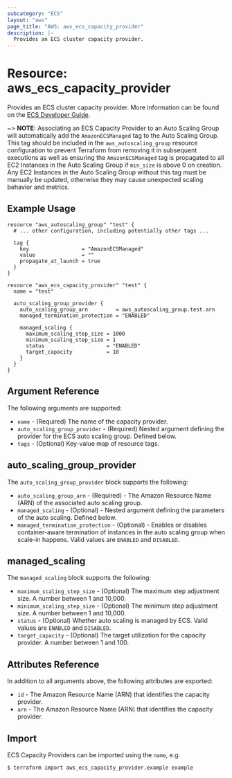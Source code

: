 ```yaml
---
subcategory: "ECS"
layout: "aws"
page_title: "AWS: aws_ecs_capacity_provider"
description: |-
  Provides an ECS cluster capacity provider.
---
```


# Resource: aws_ecs_capacity_provider

Provides an ECS cluster capacity provider. More information can be found on the [ECS Developer Guide](https://docs.aws.amazon.com/AmazonECS/latest/developerguide/cluster-capacity-providers.html).

~> **NOTE:** Associating an ECS Capacity Provider to an Auto Scaling Group will automatically add the `AmazonECSManaged` tag to the Auto Scaling Group. This tag should be included in the `aws_autoscaling_group` resource configuration to prevent Terraform from removing it in subsequent executions as well as ensuring the `AmazonECSManaged` tag is propagated to all EC2 Instances in the Auto Scaling Group if `min_size` is above 0 on creation. Any EC2 Instances in the Auto Scaling Group without this tag must be manually be updated, otherwise they may cause unexpected scaling behavior and metrics.

## Example Usage

```hcl
resource "aws_autoscaling_group" "test" {
  # ... other configuration, including potentially other tags ...

  tag {
    key                 = "AmazonECSManaged"
    value               = ""
    propagate_at_launch = true
  }
}

resource "aws_ecs_capacity_provider" "test" {
  name = "test"

  auto_scaling_group_provider {
    auto_scaling_group_arn         = aws_autoscaling_group.test.arn
    managed_termination_protection = "ENABLED"

    managed_scaling {
      maximum_scaling_step_size = 1000
      minimum_scaling_step_size = 1
      status                    = "ENABLED"
      target_capacity           = 10
    }
  }
}
```

## Argument Reference

The following arguments are supported:

* `name` - (Required) The name of the capacity provider.
* `auto_scaling_group_provider` - (Required) Nested argument defining the provider for the ECS auto scaling group. Defined below.
* `tags` - (Optional) Key-value map of resource tags.

## auto_scaling_group_provider

The `auto_scaling_group_provider` block supports the following:

* `auto_scaling_group_arn` - (Required) - The Amazon Resource Name (ARN) of the associated auto scaling group.
* `managed_scaling` - (Optional) - Nested argument defining the parameters of the auto scaling. Defined below.
* `managed_termination_protection` - (Optional) - Enables or disables container-aware termination of instances in the auto scaling group when scale-in happens. Valid values are `ENABLED` and `DISABLED`.

## managed_scaling

The `managed_scaling` block supports the following:

* `maximum_scaling_step_size` - (Optional) The maximum step adjustment size. A number between 1 and 10,000.
* `minimum_scaling_step_size` - (Optional) The minimum step adjustment size. A number between 1 and 10,000.
* `status` - (Optional) Whether auto scaling is managed by ECS. Valid values are `ENABLED` and `DISABLED`.
* `target_capacity` - (Optional) The target utilization for the capacity provider. A number between 1 and 100.

## Attributes Reference

In addition to all arguments above, the following attributes are exported:

* `id` - The Amazon Resource Name (ARN) that identifies the capacity provider.
* `arn` - The Amazon Resource Name (ARN) that identifies the capacity provider.

## Import

ECS Capacity Providers can be imported using the `name`, e.g.

```
$ terraform import aws_ecs_capacity_provider.example example
```
